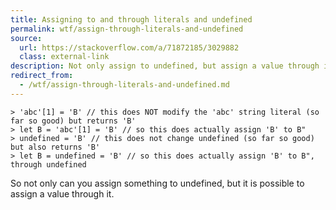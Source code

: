 ```yaml
---
title: Assigning to and through literals and undefined
permalink: wtf/assign-through-literals-and-undefined
source:
  url: https://stackoverflow.com/a/71872185/3029882
  class: external-link
description: Not only assign to undefined, but assign a value through it.
redirect_from:
  - /wtf/assign-through-literals-and-undefined.md
---
```


```
> 'abc'[1] = 'B' // this does NOT modify the 'abc' string literal (so far so good) but returns 'B'
> let B = 'abc'[1] = 'B' // so this does actually assign 'B' to B"
> undefined = 'B' // this does not change undefined (so far so good) but also returns 'B'
> let B = undefined = 'B' // so this does actually assign 'B' to B", through undefined
```

So not only can you assign something to undefined, but it is possible to assign a value through it.
